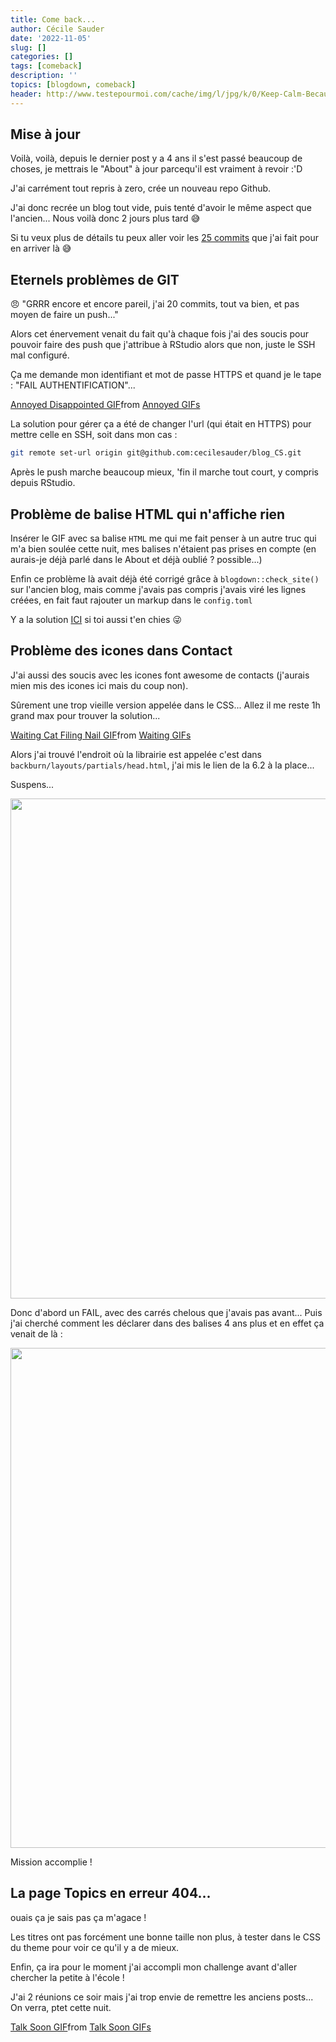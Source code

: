 ```yaml
---
title: Come back...
author: Cécile Sauder
date: '2022-11-05'
slug: []
categories: []
tags: [comeback]
description: ''
topics: [blogdown, comeback]
header: http://www.testepourmoi.com/cache/img/l/jpg/k/0/Keep-Calm-Because-Im-Back.jpg
---
```



## Mise à jour 

Voilà, voilà, depuis le dernier post y a 4 ans il s'est passé beaucoup de choses,
je mettrais le "About" à jour parcequ'il est vraiment à revoir :'D


J'ai carrément tout repris à zero, crée un nouveau repo Github. 


J'ai donc recrée un blog tout vide, puis tenté d'avoir le même aspect que l'ancien... 
Nous voilà donc 2 jours plus tard 😅

Si tu veux plus de détails tu peux aller voir les [25 commits](https://github.com/cecilesauder/blog_CS/commits/main) que j'ai fait
pour en arriver là 😅


## Eternels problèmes de GIT

😠 "GRRR encore et encore pareil, j'ai 20 commits, 
tout va bien, et pas moyen de faire un push..."

Alors cet énervement venait du fait qu'à chaque fois j'ai des soucis pour pouvoir
faire des push que j'attribue à RStudio alors que non, juste le SSH mal configuré. 

Ça me demande mon identifiant et mot de passe HTTPS et quand je le tape : 
"FAIL AUTHENTIFICATION"...

<div class="tenor-gif-embed" data-postid="26051038" data-share-method="host" data-aspect-ratio="1.31148" data-width="30%"><a href="https://tenor.com/view/annoyed-disappointed-mad-upset-gif-26051038">Annoyed Disappointed GIF</a>from <a href="https://tenor.com/search/annoyed-gifs">Annoyed GIFs</a></div> <script type="text/javascript" async src="https://tenor.com/embed.js"></script>

La solution pour gérer ça a été de changer l'url (qui était en HTTPS) pour mettre
celle en SSH, soit dans mon cas : 


```bash
git remote set-url origin git@github.com:cecilesauder/blog_CS.git
```

Après le push marche beaucoup mieux, 'fin il marche tout court, y compris 
depuis RStudio.



## Problème de balise HTML qui n'affiche rien

Insérer le GIF avec sa balise `HTML` me qui me fait penser à un autre truc qui 
m'a bien soulée cette nuit, mes balises n'étaient pas prises en compte 
(en aurais-je déjà parlé dans le About et déjà oublié ? possible...)

Enfin ce problème là avait déjà été corrigé grâce à `blogdown::check_site()` sur 
l'ancien blog, mais comme j'avais pas compris j'avais viré les lignes créées,
en fait faut rajouter un markup dans le `config.toml`

Y a la solution [ICI](https://stackoverflow.com/questions/63198652/hugo-shortcode-ignored-saying-raw-html-omitted) si toi aussi t'en chies 😜


## Problème des icones dans Contact

J'ai aussi des soucis avec les icones font
awesome de contacts (j'aurais mien mis des icones ici mais du coup non).

Sûrement une trop vieille version appelée dans le CSS... Allez il me reste 1h 
grand max pour trouver la solution... 

<div class="tenor-gif-embed" data-postid="17677371" data-share-method="host" data-aspect-ratio="1" data-width="40%"><a href="https://tenor.com/view/waiting-cat-filing-nail-getting-ready-bring-it-on-im-listening-gif-17677371">Waiting Cat Filing Nail GIF</a>from <a href="https://tenor.com/search/waiting-gifs">Waiting GIFs</a></div> <script type="text/javascript" async src="https://tenor.com/embed.js"></script>


Alors j'ai trouvé l'endroit où la librairie est appelée c'est dans `backburn/layouts/partials/head.html`, j'ai mis le lien de la 6.2 à la place...

Suspens...


<img src="{{< blogdown/postref >}}index_files/figure-html/unnamed-chunk-2-1.png" width="800" />

Donc d'abord un FAIL, avec des carrés chelous que j'avais pas avant...
Puis j'ai cherché comment les déclarer dans des balises 
4 ans plus et en effet ça venait de là : 


<img src="{{< blogdown/postref >}}index_files/figure-html/unnamed-chunk-3-1.png" width="800" />

Mission accomplie !

## La page Topics en erreur 404...

ouais ça je sais pas ça m'agace !

Les titres ont pas forcément une bonne taille non plus, à tester dans le CSS du 
theme pour voir ce qu'il y a de mieux. 


Enfin, ça ira pour le moment j'ai accompli mon challenge avant d'aller chercher
la petite à l'école !

J'ai 2 réunions ce soir mais j'ai trop envie de remettre les anciens posts...
On verra, ptet cette nuit.


<div class="tenor-gif-embed" data-postid="11819904" data-share-method="host" data-aspect-ratio="1.55844" data-width="50%"><a href="https://tenor.com/view/talk-soon-talk-to-you-soon-later-leaving-bye-gif-11819904">Talk Soon GIF</a>from <a href="https://tenor.com/search/talk+soon-gifs">Talk Soon GIFs</a></div> <script type="text/javascript" async src="https://tenor.com/embed.js"></script>
